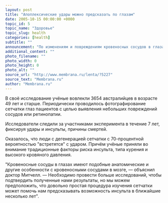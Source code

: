```yaml
---
layout: post
title: "Апоплексические удары можно предсказать по глазам"
date: 2005-10-15 00:00:00 +0000
topic_id: 5
topic_name: "Здоровье"
topic_slug: health
categories: [health]
subtitle: ""
announcement: "По изменениям и повреждениям кровеносных сосудов в глазах пациентов можно предсказать вероятность инсульта — к такому выводу пришли доктор Пол Митчелл (Paul Mitchell) и его коллеги из университета Сиднея (University of Sydney)."
additional_content: ""
photo_filename: ""
photo_width: 0
photo_height: 0
photo_alt: ""
source_url: "http://www.membrana.ru/lenta/?5227"
source_text: "Membrana.ru"
author: "Membrana.ru"
---
```

В своё исследование учёные вовлекли 3654 австралийцев в возрасте 49 лет и старше. Периодически проводилось фотографирование сетчатки глаз пациентов с целью выявления небольших повреждений сосудов или ретинопатии.

Исследователи следили за участниками эксперимента в течение 7 лет, фиксируя удары и инсульты, причины смертей.

Оказалось, что люди с дегенерацией сетчатки с 70-процентной вероятностью "встретятся" с ударом. Причём учёные приняли во внимание традиционные факторы риска инсульта, типа курения и высокого кровяного давления.

"Кровеносные сосуды в глазах имеют подобные анатомические и другие особенности с кровеносными сосудами в мозге, — объяснил доктор Митчелл. — Необходимо провести больше исследований, чтобы подтвердить полученные нами результаты, но мы можем предположить, что довольно простая процедура изучения сетчатки может помочь нам предсказывать возможность инсульта в ближайшие несколько лет".
